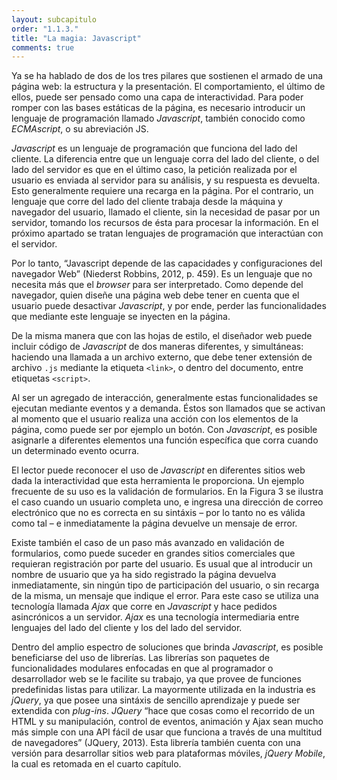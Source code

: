 ```yaml
---
layout: subcapitulo
order: "1.1.3."
title: "La magia: Javascript"
comments: true
---
```


Ya se ha hablado de dos de los tres pilares que sostienen el armado de una página web: la estructura y la presentación. El comportamiento, el último de ellos, puede ser pensado como una capa de interactividad. Para poder romper con las bases estáticas de la página, es necesario introducir un lenguaje de programación llamado _Javascript_, también conocido como _ECMAscript_, o su abreviación JS.

_Javascript_ es un lenguaje de programación que funciona del lado del cliente. La diferencia entre que un lenguaje corra del lado del cliente, o del lado del servidor es que en el último caso, la petición realizada por el usuario es enviada al servidor para su análisis, y su respuesta es devuelta. Esto generalmente requiere una recarga en la página. Por el contrario, un lenguaje que corre del lado del cliente trabaja desde la máquina y navegador del usuario, llamado el cliente, sin la necesidad de pasar por un servidor, tomando los recursos de ésta para procesar la información. En el próximo apartado se tratan lenguajes de programación que interactúan con el servidor.

Por lo tanto, “Javascript depende de las capacidades y configuraciones del navegador Web” (Niederst Robbins, 2012, p. 459). Es un lenguaje que no necesita más que el _browser_ para ser interpretado. Como depende del navegador, quien diseñe una página web debe tener en cuenta que el usuario puede desactivar _Javascript_, y por ende, perder las funcionalidades que mediante este lenguaje se inyecten en la página.

De la misma manera que con las hojas de estilo, el diseñador web puede incluir código de _Javascript_ de dos maneras diferentes, y simultáneas: haciendo una llamada a un archivo externo, que debe tener extensión de archivo `.js` mediante la etiqueta `<link>`, o dentro del documento, entre etiquetas `<script>`.

Al ser un agregado de interacción, generalmente estas funcionalidades se ejecutan mediante eventos y a demanda. Éstos son llamados que se activan al momento que el usuario realiza una acción con los elementos de la página, como puede ser por ejemplo un botón. Con _Javascript_, es posible asignarle a diferentes elementos una función específica que corra cuando un determinado evento ocurra.

El lector puede reconocer el uso de _Javascript_ en diferentes sitios web dada la interactividad que esta herramienta le proporciona. Un ejemplo frecuente de su uso es la validación de formularios. En la Figura 3 se ilustra el caso cuando un usuario completa uno, e ingresa una dirección de correo electrónico que no es correcta en su sintáxis – por lo tanto no es válida como tal – e inmediatamente
la página devuelve un mensaje de error.

Existe también el caso de un paso más avanzado en validación de formularios, como puede suceder en grandes sitios comerciales que requieran registración por parte del usuario. Es usual que al introducir un nombre de usuario que ya ha sido registrado la página devuelva inmediatamente, sin ningún tipo de participación del usuario, o sin recarga de la misma, un mensaje que indique el error. Para este caso se utiliza una tecnología llamada _Ajax_ que corre en _Javascript_ y hace pedidos asincrónicos a un servidor. _Ajax_ es una tecnología intermediaria entre lenguajes del lado del cliente y los del lado del servidor.

Dentro del amplio espectro de soluciones que brinda _Javascript_, es posible beneficiarse del uso de librerías. Las librerías son paquetes de funcionalidades modulares enfocadas en que al programador o desarrollador web se le facilite su trabajo, ya que provee de funciones predefinidas listas para utilizar. La mayormente utilizada en la industria es _jQuery_, ya que posee una sintáxis de sencillo aprendizaje y puede ser extendida con _plug-ins_. _JQuery_ “hace que cosas como el recorrido de un HTML y su manipulación, control de eventos, animación y Ajax sean mucho más simple con una API fácil de usar que funciona a través de una multitud de navegadores” (JQuery, 2013). Esta librería también cuenta con una versión para desarrollar sitios web para plataformas móviles, _jQuery Mobile_, la cual es retomada en el cuarto capítulo.
